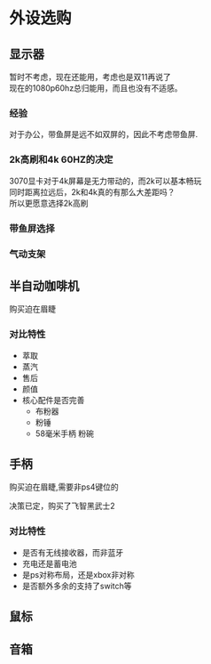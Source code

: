 # 外设选购

## 显示器

暂时不考虑，现在还能用，考虑也是双11再说了  
现在的1080p60hz总归能用，而且也没有不适感。

### 经验

对于办公，带鱼屏是远不如双屏的，因此不考虑带鱼屏.

### 2k高刷和4k 60HZ的决定

3070显卡对于4k屏幕是无力带动的，而2k可以基本畅玩  
同时距离拉远后，2k和4k真的有那么大差距吗？  
所以更愿意选择2k高刷

### 带鱼屏选择

### 气动支架

## 半自动咖啡机

购买迫在眉睫

### 对比特性

* 萃取
* 蒸汽
* 售后
* 颜值
* 核心配件是否完善
    * 布粉器
    * 粉锤
    * 58毫米手柄 粉碗

## 手柄

购买迫在眉睫,需要非ps4键位的

决策已定，购买了飞智黑武士2

### 对比特性

* 是否有无线接收器，而非蓝牙
* 充电还是蓄电池
* 是ps对称布局，还是xbox非对称
* 是否额外多余的支持了switch等

## 鼠标

## 音箱